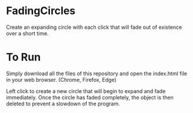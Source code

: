 # FadingCircles
Create an expanding circle with each click that will fade out of existence over a short time.


# To Run
Simply download all the files of this repository and open the index.html file in your web browser. (Chrome, Firefox, Edge)

Left click to create a new circle that will begin to expand and fade immediately.
Once the circle has faded completely, the object is then deleted to prevent a slowdown of the program.
